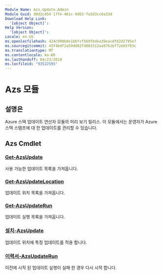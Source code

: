 ```yaml
---
Module Name: Azs.Update.Admin
Module Guid: d0d2c45d-17fe-461c-9d63-fa5d3cc6a33d
Download Help Link:
  '[object Object]': 
Help Version:
  '[object Object]': 
Locale: en-US
ms.openlocfilehash: 424c990b8e1b6fcf569fbdea39eacdf82d2795e7
ms.sourcegitcommit: 43f4bdf2a59dd82fd881512aa9761bf72eb5703c
ms.translationtype: MT
ms.contentlocale: ko-KR
ms.lasthandoff: 04/23/2019
ms.locfileid: "93522595"
---
```

# Azs 모듈
## 설명은
Azure 스택 업데이트 연산자 모듈의 미리 보기 릴리스.  이 모듈에서는 운영자가 Azure 스택 스탬프에 대 한 업데이트를 관리할 수 있습니다.

## Azs Cmdlet
### [Get-AzsUpdate](Get-AzsUpdate.md)
사용 가능한 업데이트 목록을 가져옵니다.

### [Get-AzsUpdateLocation](Get-AzsUpdateLocation.md)
업데이트 위치 목록을 가져옵니다.

### [Get-AzsUpdateRun](Get-AzsUpdateRun.md)
업데이트 실행 목록을 가져옵니다.

### [설치-AzsUpdate](Install-AzsUpdate.md)
업데이트 위치에 특정 업데이트를 적용 합니다.

### [이력서-AzsUpdateRun](Resume-AzsUpdateRun.md)
이전에 시작 된 업데이트 실행이 실패 한 경우 다시 시작 합니다.

